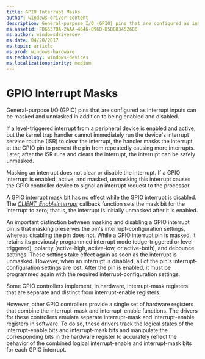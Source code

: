 ```yaml
---
title: GPIO Interrupt Masks
author: windows-driver-content
description: General-purpose I/O (GPIO) pins that are configured as interrupt inputs can be masked and unmasked in addition to being enabled and disabled.
ms.assetid: FD6537DA-2AAA-4646-896D-D5BC834526B6
ms.author: windowsdriverdev
ms.date: 04/20/2017
ms.topic: article
ms.prod: windows-hardware
ms.technology: windows-devices
ms.localizationpriority: medium
---
```


# GPIO Interrupt Masks


General-purpose I/O (GPIO) pins that are configured as interrupt inputs can be masked and unmasked in addition to being enabled and disabled.

If a level-triggered interrupt from a peripheral device is enabled and active, but the kernel trap handler cannot immediately run the device's interrupt service routine (ISR) to clear the interrupt, the handler masks the interrupt at the GPIO pin to prevent the pin from repeatedly causing more interrupts. Later, after the ISR runs and clears the interrupt, the interrupt can be safely unmasked.

Masking an interrupt does not clear or disable the interrupt. If a GPIO interrupt is enabled, active, and masked, unmasking this interrupt causes the GPIO controller device to signal an interrupt request to the processor.

A GPIO interrupt mask bit has no effect while the GPIO interrupt is disabled. The [*CLIENT\_EnableInterrupt*](https://msdn.microsoft.com/library/windows/hardware/hh439377) callback function sets the mask bit for the interrupt to zero; that is, the interrupt is initially unmasked after it is enabled.

An important distinction between masking and disabling a GPIO interrupt pin is that masking preserves the pin's interrupt-configuration settings, whereas disabling the pin does not. While a GPIO interrupt pin is masked, it retains its previously programmed interrupt mode (edge-triggered or level-triggered), polarity (active-high, active-low, or active-both), and debounce settings. These settings take effect again as soon as the interrupt is unmasked. However, when an interrupt is disabled, all of the pin's interrupt-configuration settings are lost. After the pin is enabled, it must be programmed again with the required interrupt-configuration settings.

Some GPIO controllers implement, in hardware, interrupt-mask registers that are separate and distinct from interrupt-enable registers.

However, other GPIO controllers provide a single set of hardware registers that combine the interrupt-mask and interrupt-enable functions. The drivers for these controllers emulate separate interrupt-mask and interrupt-enable registers in software. To do so, these drivers track the logical states of the interrupt-enable bits and interrupt-mask bits and manipulate the corresponding bits in the hardware register to accurately reflect the behavior of the combined logical interrupt-enable and interrupt-mask bits for each GPIO interrupt.

 

 





